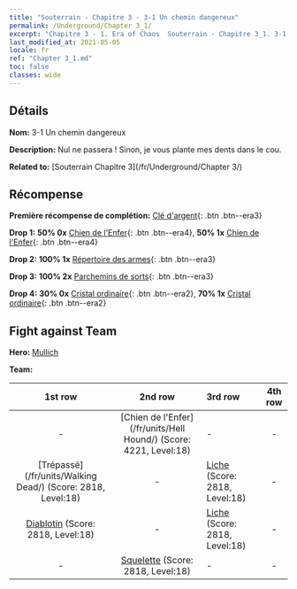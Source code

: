 ```yaml
---
title: "Souterrain - Chapitre 3 - 3-1 Un chemin dangereux"
permalink: /Underground/Chapter 3_1/
excerpt: "Chapitre 3 - 1. Era of Chaos  Souterrain - Chapitre 3_1. 3-1 Un chemin dangereux"
last_modified_at: 2021-05-05
locale: fr
ref: "Chapter 3_1.md"
toc: false
classes: wide
---
```


## Détails

 **Nom:** 3-1 Un chemin dangereux

 **Description:** Nul ne passera ! Sinon, je vous plante mes dents dans le cou.

 **Related to:** [Souterrain Chapitre 3](/fr/Underground/Chapter 3/)

## Récompense

 **Première récompense de complétion:** [Clé d'argent](/ItemsFR/con_693/){: .btn .btn--era3}

 **Drop 1:** **50% 0x** [Chien de l'Enfer](/ItemsFR/unt_228/){: .btn .btn--era4}, **50% 1x** [Chien de l'Enfer](/ItemsFR/unt_228/){: .btn .btn--era4}

 **Drop 2:** **100% 1x** [Répertoire des armes](/ItemsFR/mat_18/){: .btn .btn--era3}

 **Drop 3:** **100% 2x** [Parchemins de sorts](/ItemsFR/con_694/){: .btn .btn--era3}

 **Drop 4:** **30% 0x** [Cristal ordinaire](/ItemsFR/mat_11/){: .btn .btn--era2}, **70% 1x** [Cristal ordinaire](/ItemsFR/mat_11/){: .btn .btn--era2}


## Fight against Team
 **Hero:** [Mullich](/fr/heroes/Mullich/)

 **Team:**


  | 1st row | 2nd row | 3rd row | 4th row |
  |:----:|:----:|:----|:----:|
  | - | [Chien de l'Enfer](/fr/units/Hell Hound/) (Score: 4221, Level:18)  | - | - |
  | [Trépassé](/fr/units/Walking Dead/) (Score: 2818, Level:18)  | - | [Liche](/fr/units/Lich/) (Score: 2818, Level:18)  | - |
  | [Diablotin](/fr/units/Imp/) (Score: 2818, Level:18)  | - | [Liche](/fr/units/Lich/) (Score: 2818, Level:18)  | - |
  | - | [Squelette](/fr/units/Skeleton/) (Score: 2818, Level:18)  | - | - |


